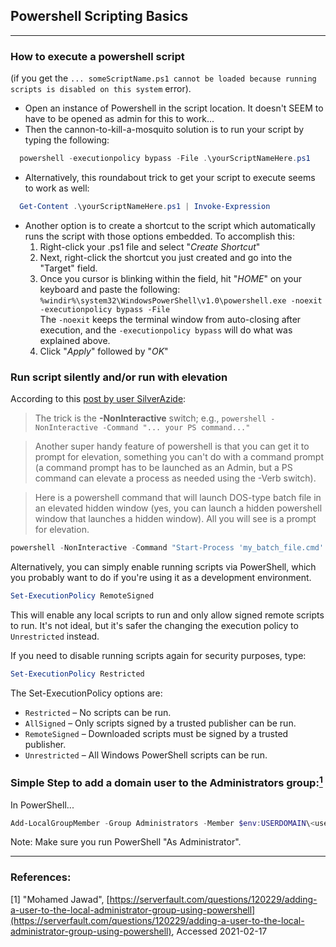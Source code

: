 ## Powershell Scripting Basics

___

### How to execute a powershell script 
(if you get the `... someScriptName.ps1 cannot be loaded because running scripts is disabled on this system` error).
- Open an instance of Powershell in the script location. It doesn't SEEM to have to be opened as admin for this to work...
- Then the cannon-to-kill-a-mosquito solution is to run your script by typing the following:

``` powershell
  powershell -executionpolicy bypass -File .\yourScriptNameHere.ps1
```
- Alternatively, this roundabout trick to get your script to execute seems to work as well:

``` powershell
  Get-Content .\yourScriptNameHere.ps1 | Invoke-Expression
```  

- Another option is to create a shortcut to the script which automatically runs the script with those options embedded. To accomplish this:
  1. Right-click your .ps1 file and select "_Create Shortcut_"
  2. Next, right-click the shortcut you just created and go into the "Target" field.
  3. Once you cursor is blinking within the field, hit "_HOME_" on your keyboard and paste the following:
`%windir%\system32\WindowsPowerShell\v1.0\powershell.exe -noexit -executionpolicy bypass -File `<br>
    The `-noexit` keeps the terminal window from auto-closing after execution, and the `-executionpolicy bypass` will do what was explained above.
  4. Click "_Apply_" followed by "_OK_"

### Run script silently and/or run with elevation
According to this [post by user SilverAzide](https://forum.rainmeter.net/viewtopic.php?t=27632):
>The trick is the **-NonInteractive** switch; e.g., `powershell -NonInteractive -Command "... your PS command..."`

>Another super handy feature of powershell is that you can get it to prompt for elevation, something you can't do with a command prompt (a command prompt has to be launched as an Admin, but a PS command can elevate a process as needed using the -Verb switch).

>Here is a powershell command that will launch DOS-type batch file in an elevated hidden window (yes, you can launch a hidden powershell window that launches a hidden window). All you will see is a prompt for elevation.
>
```powershell
powershell -NonInteractive -Command "Start-Process 'my_batch_file.cmd' [color=#FF0000]-Verb runAs[/color] -WindowStyle Hidden"
```

Alternatively, you can simply enable running scripts via PowerShell, which you probably want to do if you're using it as a development environment.
```powershell
Set-ExecutionPolicy RemoteSigned
```

This will enable any local scripts to run and only allow signed remote scripts to run. It's not ideal, but it's safer the changing the execution policy to `Unrestricted` instead. 

If you need to disable running scripts again for security purposes, type:
```powershell
Set-ExecutionPolicy Restricted
```

The Set-ExecutionPolicy options are:
- `Restricted` – No scripts can be run.
- `AllSigned` – Only scripts signed by a trusted publisher can be run.
- `RemoteSigned` – Downloaded scripts must be signed by a trusted publisher.
- `Unrestricted` – All Windows PowerShell scripts can be run.

### Simple Step to add a domain user to the Administrators group:[<sup>1</sup>](#1)

In PowerShell...

```powershell
Add-LocalGroupMember -Group Administrators -Member $env:USERDOMAIN\<username>
```

Note: Make sure you run PowerShell "As Administrator".

___
### References:
<a id="1">[1]</a> 
"Mohamed Jawad", [https://serverfault.com/questions/120229/adding-a-user-to-the-local-administrator-group-using-powershell](https://serverfault.com/questions/120229/adding-a-user-to-the-local-administrator-group-using-powershell), Accessed 2021-02-17
